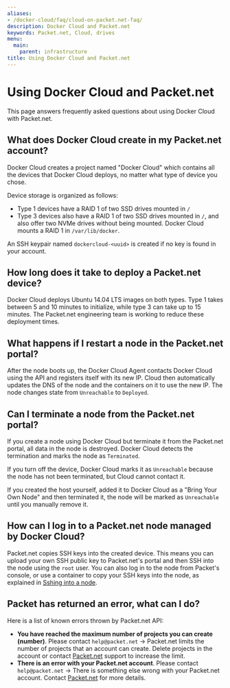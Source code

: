 ```yaml
---
aliases:
- /docker-cloud/faq/cloud-on-packet.net-faq/
description: Docker Cloud and Packet.net
keywords: Packet.net, Cloud, drives
menu:
  main:
    parent: infrastructure
title: Using Docker Cloud and Packet.net
---
```


# Using Docker Cloud and Packet.net

This page answers frequently asked questions about using Docker Cloud with Packet.net.

## What does Docker Cloud create in my Packet.net account?

Docker Cloud creates a project named "Docker Cloud" which contains all the devices that Docker Cloud deploys, no matter what type of device you chose.

Device storage is organized as follows:

- Type 1 devices have a RAID 1 of two SSD drives mounted in `/`
- Type 3 devices also have a RAID 1 of two SSD drives mounted in `/`, and also offer two NVMe drives without being mounted. Docker Cloud mounts a RAID 1 in `/var/lib/docker`.

An SSH keypair named `dockercloud-<uuid>` is created if no key is found in your account.

## How long does it take to deploy a Packet.net device?

Docker Cloud deploys Ubuntu 14.04 LTS images on both types. Type 1 takes between
5 and 10 minutes to initialize, while type 3 can take up to 15 minutes. The Packet.net engineering team is working to reduce these deployment times.

## What happens if I restart a node in the Packet.net portal?

After the node boots up, the Docker Cloud Agent contacts Docker Cloud using the
API and registers itself with its new IP. Cloud then automatically updates the
DNS of the node and the containers on it to use the new IP. The node changes
state from `Unreachable` to `Deployed`.

## Can I terminate a node from the Packet.net portal?

If you create a node using Docker Cloud but terminate it from the Packet.net
portal, all data in the node is destroyed. Docker Cloud detects the termination
and marks the node as `Terminated`.

If you turn off the device, Docker Cloud marks it as `Unreachable` because the
node has not been terminated, but Cloud cannot contact it.

If you created the host yourself, added it to Docker Cloud as a "Bring Your Own
Node" and then terminated it, the node will be marked as `Unreachable` until you
manually remove it.

## How can I log in to a Packet.net node managed by Docker Cloud?

Packet.net copies SSH keys into the created device. This means you can upload your own SSH public key to Packet.net's portal and then SSH into the node using the `root` user. You can also log in to the node from Packet's console, or use a container to copy your SSH keys into the node, as explained in [Sshing into a node](../infrastructure/ssh-into-a-node.md).

## Packet has returned an error, what can I do?

Here is a list of known errors thrown by Packet.net API:

- **You have reached the maximum number of projects you can create (number)**. Please contact `help@packet.net` -> Packet.net limits the number of projects that an account can create. Delete projects in the account or contact [Packet.net](https://www.packet.net/) support to increase the limit.
- **There is an error with your Packet.net account**. Please contact `help@packet.net` -> There is something else wrong with your Packet.net account. Contact [Packet.net](https://www.packet.net/) for more details.